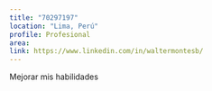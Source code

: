 ```yaml
---
title: "70297197"
location: "Lima, Perú"
profile: Profesional
area: 
link: https://www.linkedin.com/in/waltermontesb/
---
```


Mejorar mis habilidades